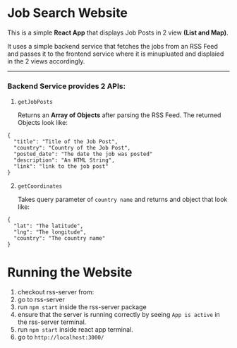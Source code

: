 # Job Search Website

This is a simple **React App** that displays Job Posts in 2 view **(List and Map)**.

It uses a simple backend service that fetches the jobs from an RSS Feed and passes it to the frontend service where it is minupluated and displaied in the 2 views accordingly.

---

### Backend Service provides 2 APIs:

1. `getJobPosts`
    
    Returns an **Array of Objects** after parsing the RSS Feed. The returned Objects look like:
```
{
  "title": "Title of the Job Post",
  "country": "Country of the Job Post",
  "posted_date": "The date the job was posted"
  "description": "An HTML String",
  "link": "link to the job post"
}
```

2. `getCoordinates`

    Takes query parameter of `country name` and returns and object that look like:

```
{
  "lat": "The latitude",
  "lng": "The longitude",
  "country": "The country name"
}
```

# Running the Website

1. checkout rss-server from: <!--- TODO: add github URL -->
2. go to rss-server
3. run `npm start` inside the rss-server package
4. ensure that the server is running correctly by seeing `App is active` in the rss-server terminal.
5. run `npm start` inside react app terminal.
6. go to `http://localhost:3000/`